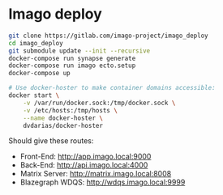 # Imago deploy

```bash
git clone https://gitlab.com/imago-project/imago_deploy
cd imago_deploy
git submodule update --init --recursive
docker-compose run synapse generate
docker-compose run imago ecto.setup
docker-compose up

# Use docker-hoster to make container domains accessible:
docker start \
    -v /var/run/docker.sock:/tmp/docker.sock \
    -v /etc/hosts:/tmp/hosts \
    --name docker-hoster \
    dvdarias/docker-hoster

```

Should give these routes:
- Front-End: http://app.imago.local:9000
- Back-End: http://api.imago.local:4000
- Matrix Server: http://matrix.imago.local:8008
- Blazegraph WDQS: http://wdqs.imago.local:9999

